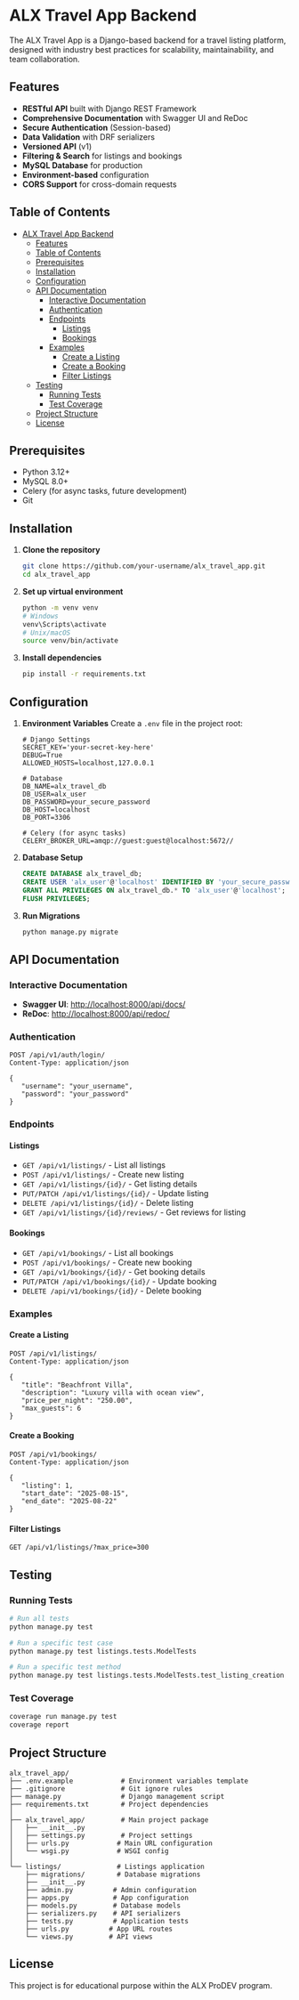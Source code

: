 # ALX Travel App Backend

The ALX Travel App is a Django-based backend for a travel listing platform, designed with industry best practices for scalability, maintainability, and team collaboration.

## Features

- **RESTful API** built with Django REST Framework
- **Comprehensive Documentation** with Swagger UI and ReDoc
- **Secure Authentication** (Session-based)
- **Data Validation** with DRF serializers
- **Versioned API** (v1)
- **Filtering & Search** for listings and bookings
- **MySQL Database** for production
- **Environment-based** configuration
- **CORS Support** for cross-domain requests

## Table of Contents

- [ALX Travel App Backend](#alx-travel-app-backend)
  - [Features](#features)
  - [Table of Contents](#table-of-contents)
  - [Prerequisites](#prerequisites)
  - [Installation](#installation)
  - [Configuration](#configuration)
  - [API Documentation](#api-documentation)
    - [Interactive Documentation](#interactive-documentation)
    - [Authentication](#authentication)
    - [Endpoints](#endpoints)
      - [Listings](#listings)
      - [Bookings](#bookings)
    - [Examples](#examples)
      - [Create a Listing](#create-a-listing)
      - [Create a Booking](#create-a-booking)
      - [Filter Listings](#filter-listings)
  - [Testing](#testing)
    - [Running Tests](#running-tests)
    - [Test Coverage](#test-coverage)
  - [Project Structure](#project-structure)
  - [License](#license)

## Prerequisites

- Python 3.12+
- MySQL 8.0+
- Celery (for async tasks, future development)
- Git

## Installation

1. **Clone the repository**

   ```bash
   git clone https://github.com/your-username/alx_travel_app.git
   cd alx_travel_app
   ```
2. **Set up virtual environment**

   ```bash
   python -m venv venv
   # Windows
   venv\Scripts\activate
   # Unix/macOS
   source venv/bin/activate
   ```
3. **Install dependencies**

   ```bash
   pip install -r requirements.txt
   ```

## Configuration

1. **Environment Variables**
   Create a `.env` file in the project root:

   ```env
   # Django Settings
   SECRET_KEY='your-secret-key-here'
   DEBUG=True
   ALLOWED_HOSTS=localhost,127.0.0.1

   # Database
   DB_NAME=alx_travel_db
   DB_USER=alx_user
   DB_PASSWORD=your_secure_password
   DB_HOST=localhost
   DB_PORT=3306

   # Celery (for async tasks)
   CELERY_BROKER_URL=amqp://guest:guest@localhost:5672//
   ```
2. **Database Setup**

   ```sql
   CREATE DATABASE alx_travel_db;
   CREATE USER 'alx_user'@'localhost' IDENTIFIED BY 'your_secure_password';
   GRANT ALL PRIVILEGES ON alx_travel_db.* TO 'alx_user'@'localhost';
   FLUSH PRIVILEGES;
   ```
3. **Run Migrations**

   ```bash
   python manage.py migrate
   ```

## API Documentation

### Interactive Documentation

- **Swagger UI**: [http://localhost:8000/api/docs/](http://localhost:8000/api/docs/)
- **ReDoc**: [http://localhost:8000/api/redoc/](http://localhost:8000/api/redoc/)

### Authentication

```http
POST /api/v1/auth/login/
Content-Type: application/json

{
   "username": "your_username",
   "password": "your_password"
}
```

### Endpoints

#### Listings

- `GET /api/v1/listings/` - List all listings
- `POST /api/v1/listings/` - Create new listing
- `GET /api/v1/listings/{id}/` - Get listing details
- `PUT/PATCH /api/v1/listings/{id}/` - Update listing
- `DELETE /api/v1/listings/{id}/` - Delete listing
- `GET /api/v1/listings/{id}/reviews/` - Get reviews for listing

#### Bookings

- `GET /api/v1/bookings/` - List all bookings
- `POST /api/v1/bookings/` - Create new booking
- `GET /api/v1/bookings/{id}/` - Get booking details
- `PUT/PATCH /api/v1/bookings/{id}/` - Update booking
- `DELETE /api/v1/bookings/{id}/` - Delete booking

### Examples

#### Create a Listing

```http
POST /api/v1/listings/
Content-Type: application/json

{
   "title": "Beachfront Villa",
   "description": "Luxury villa with ocean view",
   "price_per_night": "250.00",
   "max_guests": 6
}
```

#### Create a Booking

```http
POST /api/v1/bookings/
Content-Type: application/json

{
   "listing": 1,
   "start_date": "2025-08-15",
   "end_date": "2025-08-22"
}
```

#### Filter Listings

```http
GET /api/v1/listings/?max_price=300
```

## Testing

### Running Tests

```bash
# Run all tests
python manage.py test

# Run a specific test case
python manage.py test listings.tests.ModelTests

# Run a specific test method
python manage.py test listings.tests.ModelTests.test_listing_creation
```

### Test Coverage

```bash
coverage run manage.py test
coverage report
```

## Project Structure

```text
alx_travel_app/
├── .env.example            # Environment variables template
├── .gitignore              # Git ignore rules
├── manage.py               # Django management script
├── requirements.txt        # Project dependencies
│
├── alx_travel_app/         # Main project package
│   ├── __init__.py
│   ├── settings.py         # Project settings
│   ├── urls.py            # Main URL configuration
│   └── wsgi.py            # WSGI config
│
└── listings/              # Listings application
    ├── migrations/        # Database migrations
    ├── __init__.py
    ├── admin.py          # Admin configuration
    ├── apps.py           # App configuration
    ├── models.py         # Database models
    ├── serializers.py    # API serializers
    ├── tests.py          # Application tests
    ├── urls.py          # App URL routes
    └── views.py         # API views
```

## License

This project is for educational purpose within the ALX ProDEV program.
